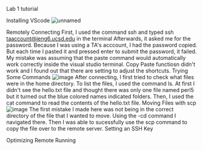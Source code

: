 Lab 1 tutorial

Installing VScode
![unnamed](https://user-images.githubusercontent.com/78668680/195763026-e29c9fe3-a434-4cba-a729-16e3ed2125bc.png)

Remotely Connecting
First, I used the command ssh and typed ssh taaccount@ieng6.ucsd.edu in the terminal
Afterwards, it asked me for the password. Because I was using a TA's acccount, I had the password copied. But each time I pasted it and pressed enter to submit the password, it failed. My mistake was assuming that the paste command would automatically work correctly inside the visual studio terminal. Copy Paste functiosn didn't work and I found out that there are setting to adjust the shortcuts. 
Trying Some Commands
![image](https://user-images.githubusercontent.com/78668680/195764883-f50a890c-5d41-430a-88e1-9dbddb51d0c3.png)
After connecting, I first tried to check what files were in the home directory. To list the files, I used the command ls. At first I didn't see the hello.txt file and thought there was only one file named perl5 but it turned out the blue colored names indicated folders. Then, I used the cat command to read the contents of the hello.txt file.
Moving Files with scp
![image](https://user-images.githubusercontent.com/78668680/195765401-d24bbd32-c423-4358-bcec-33d77d82b0f9.png)
The first mistake I made here was not being in the correct directory of the file that I wanted to move. Using the -cd command I navigated there. 
Then I was able to sucessfully use the scp command to copy the file over to the remote server.
Setting an SSH Key

Optimizing Remote Running
